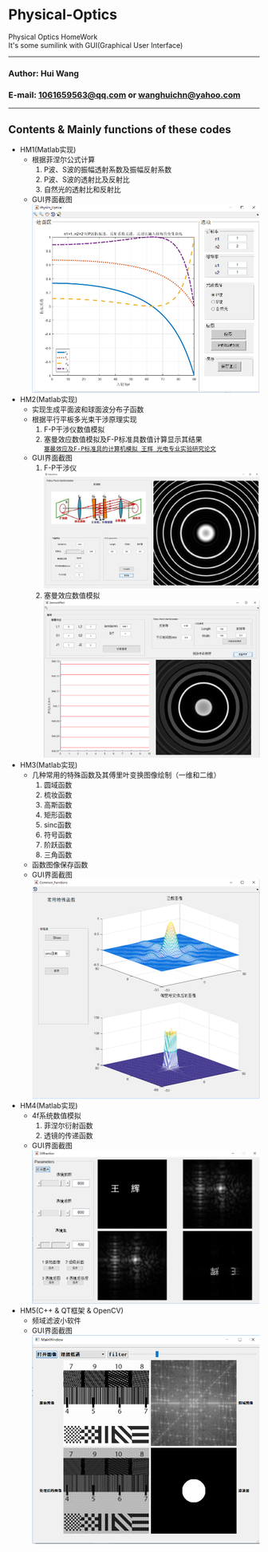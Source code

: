 Physical-Optics
=====
Physical Optics HomeWork  
It's some sumilink with GUI(Graphical User Interface)
****
### Author: Hui Wang
### E-mail: 1061659563@qq.com or wanghuichn@yahoo.com
****

## Contents & Mainly functions of these codes
* HM1(Matlab实现)
  * 根据菲涅尔公式计算
    1. P波、S波的振幅透射系数及振幅反射系数
    2. P波、S波的透射比及反射比
    3. 自然光的透射比和反射比
  * GUI界面截图  
  ![](https://github.com/Littlehhh/Physical-Optics/raw/master/HM1/%E6%88%AA%E5%9B%BE.bmp)
* HM2(Matlab实现)
  * 实现生成平面波和球面波分布子函数
  * 根据平行平板多光束干涉原理实现
    1. F-P干涉仪数值模拟
    2. 塞曼效应数值模拟及F-P标准具数值计算显示其结果  
    [`塞曼效应及F-P标准具的计算机模拟 王辉 光电专业实验研究论文`](https://github.com/Littlehhh/Physical-Optics/blob/master/HM2/%E5%A1%9E%E6%9B%BC%E6%95%88%E5%BA%94%E5%8F%8AF-P%E6%A0%87%E5%87%86%E5%85%B7%E7%9A%84%E8%AE%A1%E7%AE%97%E6%9C%BA%E6%A8%A1%E6%8B%9F.pdf)
  * GUI界面截图
    1. F-P干涉仪  
    ![](https://github.com/Littlehhh/Physical-Optics/raw/master/HM2/%E6%88%AA%E5%9B%BE.bmp)
    2. 塞曼效应数值模拟
    ![](https://github.com/Littlehhh/Physical-Optics/raw/master/HM2/%E6%88%AA%E5%9B%BE2.bmp)
* HM3(Matlab实现)
  * 几种常用的特殊函数及其傅里叶变换图像绘制（一维和二维）
    1. 圆域函数
    2. 梳妆函数
    3. 高斯函数
    4. 矩形函数
    5. sinc函数
    6. 符号函数
    7. 阶跃函数
    8. 三角函数
  * 函数图像保存函数
  * GUI界面截图  
  ![](https://github.com/Littlehhh/Physical-Optics/raw/master/HM3/%E6%88%AA%E5%9B%BE.bmp)
* HM4(Matlab实现)
  * 4f系统数值模拟
    1. 菲涅尔衍射函数
    2. 透镜的传递函数
  * GUI界面截图  
  ![](https://github.com/Littlehhh/Physical-Optics/raw/master/HM4/%E6%88%AA%E5%9B%BE.bmp)
* HM5(C++ & QT框架 & OpenCV)
  * 频域滤波小软件  
  * GUI界面截图  
  ![](https://github.com/Littlehhh/Digital-Image-Processing/raw/master/Experiment%205/screen.bmp)
